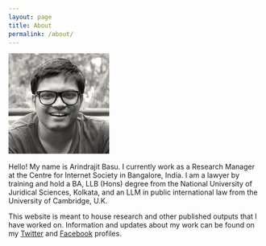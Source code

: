 ```yaml
---
layout: page
title: About
permalink: /about/
---
```


![Arindrajit](public/basu.jpg)

Hello! My name is Arindrajit Basu. I currently work as a Research Manager at the Centre for Internet Society in Bangalore, India. I am a lawyer by training and hold a BA, LLB (Hons) degree from the National University of Juridical Sciences, Kolkata, and an LLM in public international law from the University of Cambridge, U.K.

This website is meant to house research and other published outputs that I have worked on. Information and updates about my work can be found on my [Twitter](https://twitter.com/basuarindrajit) and [Facebook](https://www.facebook.com/arindrajit.basu) profiles.
